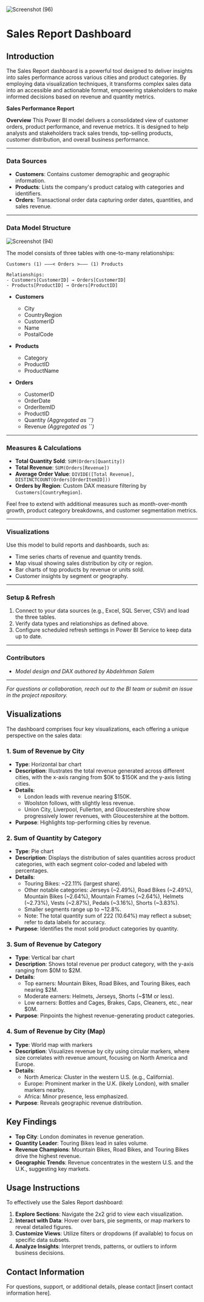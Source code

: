 ![Screenshot (96)](https://github.com/user-attachments/assets/3718b647-af2d-4bcd-b385-e49b59b23a42)


# Sales Report Dashboard


## Introduction

The Sales Report dashboard is a powerful tool designed to deliver insights into sales performance across various cities and product categories. By employing data visualization techniques, it transforms complex sales data into an accessible and actionable format, empowering stakeholders to make informed decisions based on revenue and quantity metrics.

**Sales Performance Report**

**Overview** This Power BI model delivers a consolidated view of customer orders, product performance, and revenue metrics. It is designed to help analysts and stakeholders track sales trends, top-selling products, customer distribution, and overall business performance.

---

### Data Sources

* **Customers**: Contains customer demographic and geographic information.
* **Products**: Lists the company's product catalog with categories and identifiers.
* **Orders**: Transactional order data capturing order dates, quantities, and sales revenue.

---

### Data Model Structure

![Screenshot (94)](https://github.com/user-attachments/assets/be713b7b-c919-44d0-a92d-cb7df1bc5b77)


The model consists of three tables with one-to-many relationships:

```text
Customers (1) ———< Orders >——— (1) Products
                 
Relationships:
- Customers[CustomerID] → Orders[CustomerID]
- Products[ProductID] → Orders[ProductID]
```

* **Customers**

  * City
  * CountryRegion
  * CustomerID
  * Name
  * PostalCode

* **Products**

  * Category
  * ProductID
  * ProductName

* **Orders**

  * CustomerID
  * OrderDate
  * OrderItemID
  * ProductID
  * Quantity   *(Aggregated as ****\`\`****)*
  * Revenue    *(Aggregated as ****\`\`****)*

---

### Measures & Calculations

* **Total Quantity Sold**: `SUM(Orders[Quantity])`
* **Total Revenue**: `SUM(Orders[Revenue])`
* **Average Order Value**: `DIVIDE([Total Revenue], DISTINCTCOUNT(Orders[OrderItemID]))`
* **Orders by Region**: Custom DAX measure filtering by `Customers[CountryRegion]`.

Feel free to extend with additional measures such as month-over-month growth, product category breakdowns, and customer segmentation metrics.

---

### Visualizations

Use this model to build reports and dashboards, such as:

* Time series charts of revenue and quantity trends.
* Map visual showing sales distribution by city or region.
* Bar charts of top products by revenue or units sold.
* Customer insights by segment or geography.

---

### Setup & Refresh

1. Connect to your data sources (e.g., Excel, SQL Server, CSV) and load the three tables.
2. Verify data types and relationships as defined above.
3. Configure scheduled refresh settings in Power BI Service to keep data up to date.

---

### Contributors

* *Model design and DAX authored by Abdelrhman Salem*

---

*For questions or collaboration, reach out to the BI team or submit an issue in the project repository.*

## Visualizations

The dashboard comprises four key visualizations, each offering a unique perspective on the sales data:

### 1. Sum of Revenue by City
- **Type**: Horizontal bar chart
- **Description**: Illustrates the total revenue generated across different cities, with the x-axis ranging from $0K to $150K and the y-axis listing cities.
- **Details**: 
  - London leads with revenue nearing $150K.
  - Woolston follows, with slightly less revenue.
  - Union City, Liverpool, Fullerton, and Gloucestershire show progressively lower revenues, with Gloucestershire at the bottom.
- **Purpose**: Highlights top-performing cities by revenue.

### 2. Sum of Quantity by Category
- **Type**: Pie chart
- **Description**: Displays the distribution of sales quantities across product categories, with each segment color-coded and labeled with percentages.
- **Details**: 
  - Touring Bikes: ~22.11% (largest share).
  - Other notable categories: Jerseys (~2.49%), Road Bikes (~2.49%), Mountain Bikes (~2.64%), Mountain Frames (~2.64%), Helmets (~2.73%), Vests (~2.87%), Pedals (~3.16%), Shorts (~3.83%).
  - Smaller segments range up to ~12.8%.
  - Note: The total quantity sum of 222 (10.64%) may reflect a subset; refer to data labels for accuracy.
- **Purpose**: Identifies the most sold product categories by quantity.

### 3. Sum of Revenue by Category
- **Type**: Vertical bar chart
- **Description**: Shows total revenue per product category, with the y-axis ranging from $0M to $2M.
- **Details**: 
  - Top earners: Mountain Bikes, Road Bikes, and Touring Bikes, each nearing $2M.
  - Moderate earners: Helmets, Jerseys, Shorts (~$1M or less).
  - Low earners: Bottles and Cages, Brakes, Caps, Cleaners, etc., near $0M.
- **Purpose**: Pinpoints the highest revenue-generating product categories.

### 4. Sum of Revenue by City (Map)
- **Type**: World map with markers
- **Description**: Visualizes revenue by city using circular markers, where size correlates with revenue amount, focusing on North America and Europe.
- **Details**: 
  - North America: Cluster in the western U.S. (e.g., California).
  - Europe: Prominent marker in the U.K. (likely London), with smaller markers nearby.
  - Africa: Minor presence, less emphasized.
- **Purpose**: Reveals geographic revenue distribution.

## Key Findings

- **Top City**: London dominates in revenue generation.
- **Quantity Leader**: Touring Bikes lead in sales volume.
- **Revenue Champions**: Mountain Bikes, Road Bikes, and Touring Bikes drive the highest revenue.
- **Geographic Trends**: Revenue concentrates in the western U.S. and the U.K., suggesting key markets.

## Usage Instructions

To effectively use the Sales Report dashboard:

1. **Explore Sections**: Navigate the 2x2 grid to view each visualization.
2. **Interact with Data**: Hover over bars, pie segments, or map markers to reveal detailed figures.
3. **Customize Views**: Utilize filters or dropdowns (if available) to focus on specific data subsets.
4. **Analyze Insights**: Interpret trends, patterns, or outliers to inform business decisions.

## Contact Information

For questions, support, or additional details, please contact [insert contact information here].
